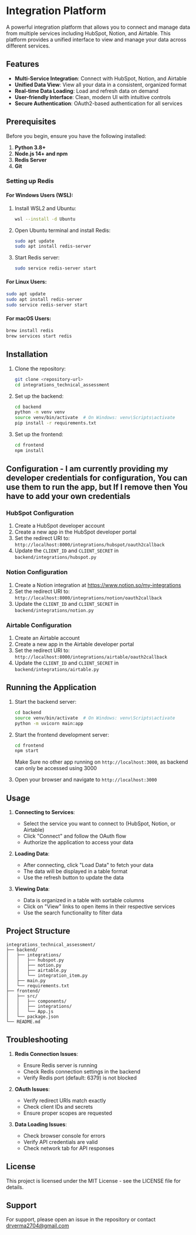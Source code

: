 # Integration Platform

A powerful integration platform that allows you to connect and manage data from multiple services including HubSpot, Notion, and Airtable. This platform provides a unified interface to view and manage your data across different services.

## Features

- **Multi-Service Integration**: Connect with HubSpot, Notion, and Airtable
- **Unified Data View**: View all your data in a consistent, organized format
- **Real-time Data Loading**: Load and refresh data on demand
- **User-friendly Interface**: Clean, modern UI with intuitive controls
- **Secure Authentication**: OAuth2-based authentication for all services

## Prerequisites

Before you begin, ensure you have the following installed:

1. **Python 3.8+**
2. **Node.js 14+ and npm**
3. **Redis Server**
4. **Git**

### Setting up Redis

#### For Windows Users (WSL):
1. Install WSL2 and Ubuntu:
   ```bash
   wsl --install -d Ubuntu
   ```
2. Open Ubuntu terminal and install Redis:
   ```bash
   sudo apt update
   sudo apt install redis-server
   ```
3. Start Redis server:
   ```bash
   sudo service redis-server start
   ```

#### For Linux Users:
```bash
sudo apt update
sudo apt install redis-server
sudo service redis-server start
```

#### For macOS Users:
```bash
brew install redis
brew services start redis
```

## Installation

1. Clone the repository:
   ```bash
   git clone <repository-url>
   cd integrations_technical_assessment
   ```

2. Set up the backend:
   ```bash
   cd backend
   python -m venv venv
   source venv/bin/activate  # On Windows: venv\Scripts\activate
   pip install -r requirements.txt
   ```

3. Set up the frontend:
   ```bash
   cd frontend
   npm install
   ```

## Configuration - I am currently providing my developer credentials for configuration, You can use them to run the app, but If I remove then You have to add your own credentials

### HubSpot Configuration
1. Create a HubSpot developer account
2. Create a new app in the HubSpot developer portal
3. Set the redirect URI to: `http://localhost:8000/integrations/hubspot/oauth2callback`
4. Update the `CLIENT_ID` and `CLIENT_SECRET` in `backend/integrations/hubspot.py`

### Notion Configuration
1. Create a Notion integration at https://www.notion.so/my-integrations
2. Set the redirect URI to: `http://localhost:8000/integrations/notion/oauth2callback`
3. Update the `CLIENT_ID` and `CLIENT_SECRET` in `backend/integrations/notion.py`

### Airtable Configuration
1. Create an Airtable account
2. Create a new app in the Airtable developer portal
3. Set the redirect URI to: `http://localhost:8000/integrations/airtable/oauth2callback`
4. Update the `CLIENT_ID` and `CLIENT_SECRET` in `backend/integrations/airtable.py`

## Running the Application

1. Start the backend server:
   ```bash
   cd backend
   source venv/bin/activate  # On Windows: venv\Scripts\activate
   python -m uvicorn main:app
   ```

2. Start the frontend development server:
   ```bash
   cd frontend
   npm start
   ```
   Make Sure no other app running on `http://localhost:3000`, as backend can only be accessed using 3000

3. Open your browser and navigate to `http://localhost:3000`

## Usage

1. **Connecting to Services**:
   - Select the service you want to connect to (HubSpot, Notion, or Airtable)
   - Click "Connect" and follow the OAuth flow
   - Authorize the application to access your data

2. **Loading Data**:
   - After connecting, click "Load Data" to fetch your data
   - The data will be displayed in a table format
   - Use the refresh button to update the data

3. **Viewing Data**:
   - Data is organized in a table with sortable columns
   - Click on "View" links to open items in their respective services
   - Use the search functionality to filter data

## Project Structure

```
integrations_technical_assessment/
├── backend/
│   ├── integrations/
│   │   ├── hubspot.py
│   │   ├── notion.py
│   │   ├── airtable.py
│   │   └── integration_item.py
│   ├── main.py
│   └── requirements.txt
├── frontend/
│   ├── src/
│   │   ├── components/
│   │   ├── integrations/
│   │   └── App.js
│   └── package.json
└── README.md
```

## Troubleshooting

1. **Redis Connection Issues**:
   - Ensure Redis server is running
   - Check Redis connection settings in the backend
   - Verify Redis port (default: 6379) is not blocked

2. **OAuth Issues**:
   - Verify redirect URIs match exactly
   - Check client IDs and secrets
   - Ensure proper scopes are requested

3. **Data Loading Issues**:
   - Check browser console for errors
   - Verify API credentials are valid
   - Check network tab for API responses

## License

This project is licensed under the MIT License - see the LICENSE file for details.

## Support

For support, please open an issue in the repository or contact drverma2704@gmail.com